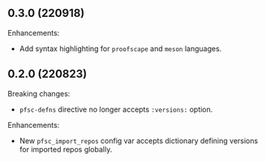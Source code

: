 ## 0.3.0 (220918)

Enhancements:

* Add syntax highlighting for `proofscape` and `meson` languages.

## 0.2.0 (220823)

Breaking changes:

* `pfsc-defns` directive no longer accepts `:versions:` option.

Enhancements:

* New `pfsc_import_repos` config var accepts dictionary defining
  versions for imported repos globally.

